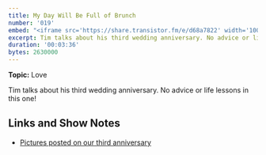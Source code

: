 ```yaml
---
title: My Day Will Be Full of Brunch
number: '019'
embed: "<iframe src='https://share.transistor.fm/e/d68a7822' width='100%' height='180' frameborder='0' scrolling='no' seamless='true' style='width:100%; height:180px;'></iframe>"
excerpt: Tim talks about his third wedding anniversary. No advice or life lessons in this one!
duration: '00:03:36'
bytes: 2630000
---
```


**Topic:** Love

Tim talks about his third wedding anniversary. No advice or life lessons in this one!

## Links and Show Notes

- [Pictures posted on our third anniversary](https://www.instagram.com/p/Bij8vFJlaE7/?taken-by=smithtimmytim)
